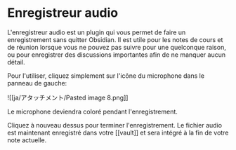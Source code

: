 # Enregistreur audio

L'enregistreur audio est un plugin qui vous permet de faire un enregistrement sans quitter Obsidian. Il est utile pour les notes de cours et de réunion lorsque vous ne pouvez pas suivre pour une quelconque raison, ou pour enregistrer des discussions importantes afin de ne manquer aucun détail.

Pour l'utiliser, cliquez simplement sur l'icône du microphone dans le panneau de gauche:

![[ja/アタッチメント/Pasted image 8.png]]

Le microphone deviendra coloré pendant l'enregistrement.

Cliquez à nouveau dessus pour terminer l'enregistrement. Le fichier audio est maintenant enregistré dans votre [[vault]] et sera intégré à la fin de votre note actuelle.

